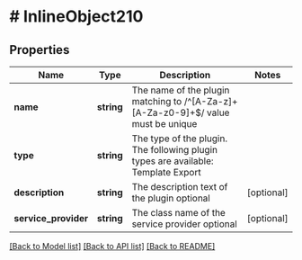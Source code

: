 # # InlineObject210

## Properties

Name | Type | Description | Notes
------------ | ------------- | ------------- | -------------
**name** | **string** | The name of the plugin  matching to /^[A-Za-z]+[A-Za-z0-9]+$/ value must be unique | 
**type** | **string** | The type of the plugin. The following plugin types are available:      Template     Export | 
**description** | **string** | The description text of the plugin optional | [optional] 
**service_provider** | **string** | The class name of the service provider optional | [optional] 

[[Back to Model list]](../../README.md#documentation-for-models) [[Back to API list]](../../README.md#documentation-for-api-endpoints) [[Back to README]](../../README.md)


